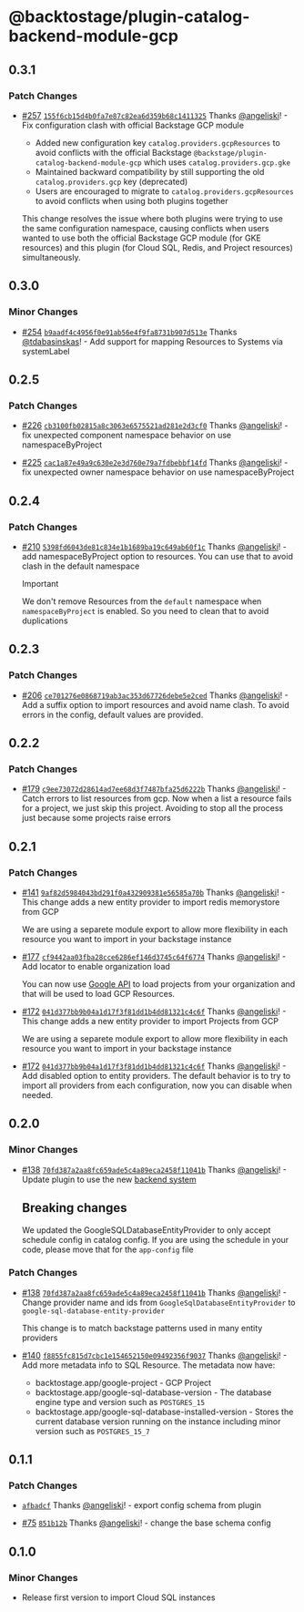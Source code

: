 # @backtostage/plugin-catalog-backend-module-gcp

## 0.3.1

### Patch Changes

- [#257](https://github.com/backtostage/backstage-plugins/pull/257) [`155f6cb15d4b0fa7e87c82ea6d359b68c1411325`](https://github.com/backtostage/backstage-plugins/commit/155f6cb15d4b0fa7e87c82ea6d359b68c1411325) Thanks [@angeliski](https://github.com/angeliski)! - Fix configuration clash with official Backstage GCP module

  - Added new configuration key `catalog.providers.gcpResources` to avoid conflicts with the official Backstage `@backstage/plugin-catalog-backend-module-gcp` which uses `catalog.providers.gcp.gke`
  - Maintained backward compatibility by still supporting the old `catalog.providers.gcp` key (deprecated)
  - Users are encouraged to migrate to `catalog.providers.gcpResources` to avoid conflicts when using both plugins together

  This change resolves the issue where both plugins were trying to use the same configuration namespace, causing conflicts when users wanted to use both the official Backstage GCP module (for GKE resources) and this plugin (for Cloud SQL, Redis, and Project resources) simultaneously.

## 0.3.0

### Minor Changes

- [#254](https://github.com/backtostage/backstage-plugins/pull/254) [`b9aadf4c4956f0e91ab56e4f9fa8731b907d513e`](https://github.com/backtostage/backstage-plugins/commit/b9aadf4c4956f0e91ab56e4f9fa8731b907d513e) Thanks [@tdabasinskas](https://github.com/tdabasinskas)! - Add support for mapping Resources to Systems via systemLabel

## 0.2.5

### Patch Changes

- [#226](https://github.com/backtostage/backstage-plugins/pull/226) [`cb3100fb02815a8c3063e6575521ad281e2d3cf0`](https://github.com/backtostage/backstage-plugins/commit/cb3100fb02815a8c3063e6575521ad281e2d3cf0) Thanks [@angeliski](https://github.com/angeliski)! - fix unexpected component namespace behavior on use namespaceByProject

- [#225](https://github.com/backtostage/backstage-plugins/pull/225) [`cac1a87e49a9c630e2e3d760e79a7fdbebbf14fd`](https://github.com/backtostage/backstage-plugins/commit/cac1a87e49a9c630e2e3d760e79a7fdbebbf14fd) Thanks [@angeliski](https://github.com/angeliski)! - fix unexpected owner namespace behavior on use namespaceByProject

## 0.2.4

### Patch Changes

- [#210](https://github.com/backtostage/backstage-plugins/pull/210) [`5398fd6043de81c834e1b1689ba19c649ab60f1c`](https://github.com/backtostage/backstage-plugins/commit/5398fd6043de81c834e1b1689ba19c649ab60f1c) Thanks [@angeliski](https://github.com/angeliski)! - add namespaceByProject option to resources. You can use that to avoid clash in the default namespace

  > [!IMPORTANT]
  > We don't remove Resources from the `default` namespace when `namespaceByProject` is enabled. So you need to clean that to avoid duplications

## 0.2.3

### Patch Changes

- [#206](https://github.com/backtostage/backstage-plugins/pull/206) [`ce701276e0868719ab3ac353d67726debe5e2ced`](https://github.com/backtostage/backstage-plugins/commit/ce701276e0868719ab3ac353d67726debe5e2ced) Thanks [@angeliski](https://github.com/angeliski)! - Add a suffix option to import resources and avoid name clash. To avoid errors in the config, default values are provided.

## 0.2.2

### Patch Changes

- [#179](https://github.com/backtostage/backstage-plugins/pull/179) [`c9ee73072d28614ad7ee68d3f7487bfa25d6222b`](https://github.com/backtostage/backstage-plugins/commit/c9ee73072d28614ad7ee68d3f7487bfa25d6222b) Thanks [@angeliski](https://github.com/angeliski)! - Catch errors to list resources from gcp.
  Now when a list a resource fails for a project, we just skip this project. Avoiding to stop all the process just because some projects raise errors

## 0.2.1

### Patch Changes

- [#141](https://github.com/backtostage/backstage-plugins/pull/141) [`9af82d5984043bd291f0a432909381e56585a70b`](https://github.com/backtostage/backstage-plugins/commit/9af82d5984043bd291f0a432909381e56585a70b) Thanks [@angeliski](https://github.com/angeliski)! - This change adds a new entity provider to import redis memorystore from GCP

  We are using a separete module export to allow more flexibility in each resource you want to import in your backstage instance

- [#177](https://github.com/backtostage/backstage-plugins/pull/177) [`cf9442aa03fba28cce6286ef146d3745c64f6774`](https://github.com/backtostage/backstage-plugins/commit/cf9442aa03fba28cce6286ef146d3745c64f6774) Thanks [@angeliski](https://github.com/angeliski)! - Add locator to enable organization load

  You can now use [Google API](https://cloud.google.com/resource-manager/reference/rest/v3/projects/search#query-parameters) to load projects from your organization and that will be used to load GCP Resources.

- [#172](https://github.com/backtostage/backstage-plugins/pull/172) [`041d377bb9b04a1d17f3f81dd1b4dd81321c4c6f`](https://github.com/backtostage/backstage-plugins/commit/041d377bb9b04a1d17f3f81dd1b4dd81321c4c6f) Thanks [@angeliski](https://github.com/angeliski)! - This change adds a new entity provider to import Projects from GCP

  We are using a separete module export to allow more flexibility in each resource you want to import in your backstage instance

- [#172](https://github.com/backtostage/backstage-plugins/pull/172) [`041d377bb9b04a1d17f3f81dd1b4dd81321c4c6f`](https://github.com/backtostage/backstage-plugins/commit/041d377bb9b04a1d17f3f81dd1b4dd81321c4c6f) Thanks [@angeliski](https://github.com/angeliski)! - Add disabled option to entity providers. The default behavior is to try to import all providers from each configuration, now you can disable when needed.

## 0.2.0

### Minor Changes

- [#138](https://github.com/backtostage/backstage-plugins/pull/138) [`70fd387a2aa8fc659ade5c4a89eca2458f11041b`](https://github.com/backtostage/backstage-plugins/commit/70fd387a2aa8fc659ade5c4a89eca2458f11041b) Thanks [@angeliski](https://github.com/angeliski)! - Update plugin to use the new [backend system](https://backstage.io/docs/backend-system/)

  ## Breaking changes

  We updated the GoogleSQLDatabaseEntityProvider to only accept schedule config in catalog config. If you are using the schedule in your code, please move that for the `app-config` file

### Patch Changes

- [#138](https://github.com/backtostage/backstage-plugins/pull/138) [`70fd387a2aa8fc659ade5c4a89eca2458f11041b`](https://github.com/backtostage/backstage-plugins/commit/70fd387a2aa8fc659ade5c4a89eca2458f11041b) Thanks [@angeliski](https://github.com/angeliski)! - Change provider name and ids from `GoogleSqlDatabaseEntityProvider` to `google-sql-database-entity-provider`

  This change is to match backstage patterns used in many entity providers

- [#140](https://github.com/backtostage/backstage-plugins/pull/140) [`f8855fc815d7cbc1e154652150e09492356f9037`](https://github.com/backtostage/backstage-plugins/commit/f8855fc815d7cbc1e154652150e09492356f9037) Thanks [@angeliski](https://github.com/angeliski)! - Add more metadata info to SQL Resource. The metadata now have:

  - backtostage.app/google-project - GCP Project
  - backtostage.app/google-sql-database-version - The database engine type and version such as `POSTGRES_15`
  - backtostage.app/google-sql-database-installed-version - Stores the current database version running on the instance including minor version such as `POSTGRES_15_7`

## 0.1.1

### Patch Changes

- [`afbadcf`](https://github.com/backtostage/backstage-plugins/commit/afbadcf142b7f26bc55a89dd075c007f81cefdbb) Thanks [@angeliski](https://github.com/angeliski)! - export config schema from plugin

- [#75](https://github.com/backtostage/backstage-plugins/pull/75) [`851b12b`](https://github.com/backtostage/backstage-plugins/commit/851b12b8407e8a672911efa381313db2c3d1dff6) Thanks [@angeliski](https://github.com/angeliski)! - change the base schema config

## 0.1.0

### Minor Changes

- Release first version to import Cloud SQL instances
